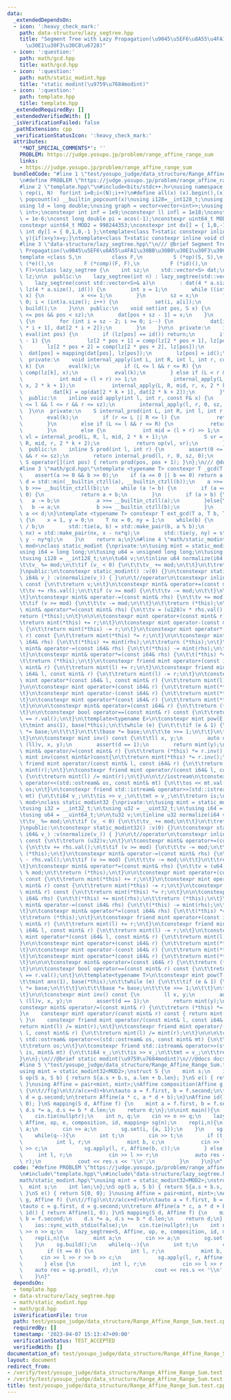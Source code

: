 ```yaml
---
data:
  _extendedDependsOn:
  - icon: ':heavy_check_mark:'
    path: data-structure/lazy_segtree.hpp
    title: "Segment Tree with Lazy Propagation(\u9045\u5EF6\u8A55\u4FA1\u30BB\u30B0\
      \u30E1\u30F3\u30C8\u6728)"
  - icon: ':question:'
    path: math/gcd.hpp
    title: math/gcd.hpp
  - icon: ':question:'
    path: math/static_modint.hpp
    title: "static modint(\u9759\u7684modint)"
  - icon: ':question:'
    path: template.hpp
    title: template.hpp
  _extendedRequiredBy: []
  _extendedVerifiedWith: []
  _isVerificationFailed: false
  _pathExtension: cpp
  _verificationStatusIcon: ':heavy_check_mark:'
  attributes:
    '*NOT_SPECIAL_COMMENTS*': ''
    PROBLEM: https://judge.yosupo.jp/problem/range_affine_range_sum
    links:
    - https://judge.yosupo.jp/problem/range_affine_range_sum
  bundledCode: "#line 1 \"test/yosupo_judge/data_structure/Range_Affine_Range_Sum.test.cpp\"\
    \n#define PROBLEM \"https://judge.yosupo.jp/problem/range_affine_range_sum\"\n\
    #line 2 \"template.hpp\"\n#include<bits/stdc++.h>\nusing namespace std;\n#define\
    \ rep(i, N)  for(int i=0;i<(N);i++)\n#define all(x) (x).begin(),(x).end()\n#define\
    \ popcount(x) __builtin_popcount(x)\nusing i128=__int128_t;\nusing ll = long long;\n\
    using ld = long double;\nusing graph = vector<vector<int>>;\nusing P = pair<int,\
    \ int>;\nconstexpr int inf = 1e9;\nconstexpr ll infl = 1e18;\nconstexpr ld eps\
    \ = 1e-6;\nconst long double pi = acos(-1);\nconstexpr uint64_t MOD = 1e9 + 7;\n\
    constexpr uint64_t MOD2 = 998244353;\nconstexpr int dx[] = { 1,0,-1,0 };\nconstexpr\
    \ int dy[] = { 0,1,0,-1 };\ntemplate<class T>static constexpr inline void chmax(T&x,T\
    \ y){if(x<y)x=y;}\ntemplate<class T>static constexpr inline void chmin(T&x,T y){if(x>y)x=y;}\n\
    #line 3 \"data-structure/lazy_segtree.hpp\"\n/// @brief Segment Tree with Lazy\
    \ Propagation(\u9045\u5EF6\u8A55\u4FA1\u30BB\u30B0\u30E1\u30F3\u30C8\u6728)\n\
    template <class S,\n          class F,\n          S (*op)(S, S),\n          S\
    \ (*e)(),\n          F (*comp)(F, F),\n          F (*id)(),\n          S (*mapping)(S,\
    \ F)>\nclass lazy_segtree {\n    int sz;\n    std::vector<S> dat;\n    std::vector<F>\
    \ lz;\n\n  public:\n    lazy_segtree(int n) : lazy_segtree(std::vector<S>(n, e())){}\n\
    \    lazy_segtree(const std::vector<S>& a)\n        : dat(4 * a.size(), e()),\
    \ lz(4 * a.size(), id()) {\n        int x = 1;\n        while ((int)a.size() >\
    \ x) {\n            x <<= 1;\n        }\n        sz = x;\n        for (int i =\
    \ 0; i < (int)a.size(); i++) {\n            set(i, a[i]);\n        }\n       \
    \ build();\n    }\n\n  public:\n    void set(int pos, S x) {\n        assert(0\
    \ <= pos && pos < sz);\n        dat[pos + sz - 1] = x;\n    }\n    void build()\
    \ {\n        for (int i = sz - 2; i >= 0; i--) {\n            dat[i] = op(dat[2\
    \ * i + 1], dat[2 * i + 2]);\n        }\n    }\n\n  private:\n    inline void\
    \ eval(int pos) {\n        if (lz[pos] == id()) return;\n        if (pos < sz\
    \ - 1) {\n            lz[2 * pos + 1] = comp(lz[2 * pos + 1], lz[pos]);\n    \
    \        lz[2 * pos + 2] = comp(lz[2 * pos + 2], lz[pos]);\n        }\n      \
    \  dat[pos] = mapping(dat[pos], lz[pos]);\n        lz[pos] = id();\n    }\n\n\
    \  private:\n    void internal_apply(int L, int R, int l, int r, const F& x, int\
    \ k) {\n        eval(k);\n        if (L <= l && r <= R) {\n            lz[k] =\
    \ comp(lz[k], x);\n            eval(k);\n        } else if (L < r && l < R) {\n\
    \            int mid = (l + r) >> 1;\n            internal_apply(L, R, l, mid,\
    \ x, 2 * k + 1);\n            internal_apply(L, R, mid, r, x, 2 * k + 2);\n  \
    \          dat[k] = op(dat[2 * k + 1], dat[2 * k + 2]);\n        }\n    }\n\n\
    \  public:\n    inline void apply(int l, int r, const F& x) {\n        assert(0\
    \ <= l && l <= r && r <= sz);\n        internal_apply(l, r, 0, sz, x, 0);\n  \
    \  }\n\n  private:\n    S internal_prod(int L, int R, int l, int r, int k) {\n\
    \        eval(k);\n        if (r <= L || R <= l) {\n            return e();\n\
    \        }\n        else if (L <= l && r <= R) {\n            return dat[k];\n\
    \        }\n        else {\n            int mid = (l + r) >> 1;\n            S\
    \ vl = internal_prod(L, R, l, mid, 2 * k + 1);\n            S vr = internal_prod(L,\
    \ R, mid, r, 2 * k + 2);\n            return op(vl, vr);\n        }\n    }\n\n\
    \  public:\n    inline S prod(int l, int r) {\n        assert(0 <= l && l <= r\
    \ && r <= sz);\n        return internal_prod(l, r, 0, sz, 0);\n    }\n    inline\
    \ S operator[](int pos) { return prod(pos, pos + 1); }\n};\n/// @docs docs/data-structure/lazy_segtree.md\n\
    #line 3 \"math/gcd.hpp\"\ntemplate <typename T> constexpr T _gcd(T a, T b) {\n\
    \    assert(a >= 0 && b >= 0);\n    if (a == 0 || b == 0) return a + b;\n    int\
    \ d = std::min(__builtin_ctzll(a), __builtin_ctzll(b));\n    a >>= __builtin_ctzll(a),\
    \ b >>= __builtin_ctzll(b);\n    while (a != b) {\n        if (a == 0 || b ==\
    \ 0) {\n            return a + b;\n        }\n        if (a > b) {\n         \
    \   a -= b;\n            a >>= __builtin_ctzll(a);\n        }else{\n         \
    \   b -= a;\n            b >>= __builtin_ctzll(b);\n        }\n    }\n\n    return\
    \ a << d;\n}\ntemplate <typename T> constexpr T ext_gcd(T a, T b, T& x, T& y)\
    \ {\n    x = 1, y = 0;\n    T nx = 0, ny = 1;\n    while(b) {\n        T q = a\
    \ / b;\n        std::tie(a, b) = std::make_pair(b, a % b);\n        std::tie(x,\
    \ nx) = std::make_pair(nx, x - nx*q);\n        std::tie(y, ny) = std::make_pair(ny,\
    \ y - ny*q);\n    }\n    return a;\n}\n#line 4 \"math/static_modint.hpp\"\ntemplate<__uint64_t\
    \ mod>\nclass static_modint {\nprivate:\n\tusing mint = static_modint<mod>;\n\t\
    using i64 = long long;\n\tusing u64 = unsigned long long;\n\tusing u128 = __uint128_t;\n\
    \tusing i128 = __int128_t;\n\n\tu64 v;\n\tinline u64 normalize(i64 v_) const {\n\
    \t\tv_ %= mod;\n\t\tif (v_ < 0) {\n\t\t\tv_ += mod;\n\t\t}\n\t\treturn v_;\n\t\
    }\npublic:\n\tconstexpr static_modint() :v(0) {}\n\tconstexpr static_modint(const\
    \ i64& v_) :v(normalize(v_)) { }\n\n\t//operator\n\tconstexpr inline u64 val()\
    \ const {\n\t\treturn v;\n\t}\n\tconstexpr mint& operator+=(const mint& rhs) {\n\
    \t\tv += rhs.val();\n\t\tif (v >= mod) {\n\t\t\tv -= mod;\n\t\t}\n\t\treturn (*this);\n\
    \t}\n\tconstexpr mint& operator-=(const mint& rhs) {\n\t\tv += mod - rhs.val();\n\
    \t\tif (v >= mod) {\n\t\t\tv -= mod;\n\t\t}\n\t\treturn (*this);\n\t}\n\tconstexpr\
    \ mint& operator*=(const mint& rhs) {\n\t\tv = (u128)v * rhs.val() % mod;\n\t\t\
    return (*this);\n\t}\n\n\n\tconstexpr mint operator+(const mint& r) const {\n\t\
    \treturn mint(*this) += r;\n\t}\n\tconstexpr mint operator-(const mint& r) const\
    \ {\n\t\treturn mint(*this) -= r;\n\t}\n\tconstexpr mint operator*(const mint&\
    \ r) const {\n\t\treturn mint(*this) *= r;\n\t}\n\n\tconstexpr mint& operator+=(const\
    \ i64& rhs) {\n\t\t(*this) += mint(rhs);\n\t\treturn (*this);\n\t}\n\tconstexpr\
    \ mint& operator-=(const i64& rhs) {\n\t\t(*this) -= mint(rhs);\n\t\treturn (*this);\n\
    \t}\n\tconstexpr mint& operator*=(const i64& rhs) {\n\t\t(*this) *= mint(rhs);\n\
    \t\treturn (*this);\n\t}\n\tconstexpr friend mint operator+(const i64& l, const\
    \ mint& r) {\n\t\treturn mint(l) += r;\n\t}\n\tconstexpr friend mint operator-(const\
    \ i64& l, const mint& r) {\n\t\treturn mint(l) -= r;\n\t}\n\tconstexpr friend\
    \ mint operator*(const i64& l, const mint& r) {\n\t\treturn mint(l) *= r;\n\t\
    }\n\n\tconstexpr mint operator+(const i64& r) {\n\t\treturn mint(*this) += r;\n\
    \t}\n\tconstexpr mint operator-(const i64& r) {\n\t\treturn mint(*this) -= r;\n\
    \t}\n\tconstexpr mint operator*(const i64& r) {\n\t\treturn mint(*this) *= r;\n\
    \t}\n\n\n\tconstexpr mint& operator=(const i64& r) {\n\t\treturn (*this) = mint(r);\n\
    \t}\n\n\tconstexpr bool operator==(const mint& r) const {\n\t\treturn (*this).val()\
    \ == r.val();\n\t}\n\ttemplate<typename E>\n\tconstexpr mint pow(E e) const {\n\
    \t\tmint ans(1), base(*this);\n\t\twhile (e) {\n\t\t\tif (e & 1) {\n\t\t\t\tans\
    \ *= base;\n\t\t\t}\n\t\t\tbase *= base;\n\t\t\te >>= 1;\n\t\t}\n\t\treturn ans;\n\
    \t}\n\n\tconstexpr mint inv() const {\n\t\tll x, y;\n        auto d = ext_gcd((ll)mod,\
    \ (ll)v, x, y);\n        assert(d == 1);\n        return mint(y);\n\t}\n\n\tconstexpr\
    \ mint& operator/=(const mint& r) {\n\t\treturn (*this) *= r.inv();\n\t}\n\tconstexpr\
    \ mint inv(const mint&r)const{\n\t\treturn mint(*this) *= r.inv();\n\t}\n\tconstexpr\
    \ friend mint operator/(const mint& l, const i64& r) {\n\t\treturn mint(l) /=\
    \ mint(r);\n\t}\n\tconstexpr friend mint operator/(const i64& l, const mint& r)\
    \ {\n\t\treturn mint(l) /= mint(r);\n\t}\n\n\t//iostream\n\tconstexpr friend std::ostream&\
    \ operator<<(std::ostream& os, const mint& mt) {\n\t\tos << mt.val();\n\t\treturn\
    \ os;\n\t}\n\tconstexpr friend std::istream& operator>>(std::istream& is, mint&\
    \ mt) {\n\t\ti64 v_;\n\t\tis >> v_;\n\t\tmt = v_;\n\t\treturn is;\n\t}\n};\ntemplate<__uint32_t\
    \ mod>\nclass static_modint32 {\nprivate:\n\tusing mint = static_modint32<mod>;\n\
    \tusing i32 = __int32_t;\n\tusing u32 = __uint32_t;\n\tusing i64 = __int64_t;\n\
    \tusing u64 = __uint64_t;\n\n\tu32 v;\n\tinline u32 normalize(i64 v_) const {\n\
    \t\tv_ %= mod;\n\t\tif (v_ < 0) {\n\t\t\tv_ += mod;\n\t\t}\n\t\treturn v_;\n\t\
    }\npublic:\n\tconstexpr static_modint32() :v(0) {}\n\tconstexpr static_modint32(const\
    \ i64& v_) :v(normalize(v_)) { }\n\n\t//operator\n\tconstexpr inline u32 val()\
    \ const {\n\t\treturn (u32)v;\n\t}\n\tconstexpr mint& operator+=(const mint& rhs)\
    \ {\n\t\tv += rhs.val();\n\t\tif (v >= mod) {\n\t\t\tv -= mod;\n\t\t}\n\t\treturn\
    \ (*this);\n\t}\n\tconstexpr mint& operator-=(const mint& rhs) {\n\t\tv += mod\
    \ - rhs.val();\n\t\tif (v >= mod) {\n\t\t\tv -= mod;\n\t\t}\n\t\treturn (*this);\n\
    \t}\n\tconstexpr mint& operator*=(const mint& rhs) {\n\t\tv = (u64)v * rhs.val()\
    \ % mod;\n\t\treturn (*this);\n\t}\n\n\tconstexpr mint operator+(const mint& r)\
    \ const {\n\t\treturn mint(*this) += r;\n\t}\n\tconstexpr mint operator-(const\
    \ mint& r) const {\n\t\treturn mint(*this) -= r;\n\t}\n\tconstexpr mint operator*(const\
    \ mint& r) const {\n\t\treturn mint(*this) *= r;\n\t}\n\n\tconstexpr mint& operator+=(const\
    \ i64& rhs) {\n\t\t(*this) += mint(rhs);\n\t\treturn (*this);\n\t}\n\tconstexpr\
    \ mint& operator-=(const i64& rhs) {\n\t\t(*this) -= mint(rhs);\n\t\treturn (*this);\n\
    \t}\n\tconstexpr mint& operator*=(const i64& rhs) {\n\t\t(*this) *= mint(rhs);\n\
    \t\treturn (*this);\n\t}\n\tconstexpr friend mint operator+(const i64& l, const\
    \ mint& r) {\n\t\treturn mint(l) += r;\n\t}\n\tconstexpr friend mint operator-(const\
    \ i64& l, const mint& r) {\n\t\treturn mint(l) -= r;\n\t}\n\tconstexpr friend\
    \ mint operator*(const i64& l, const mint& r) {\n\t\treturn mint(l) *= r;\n\t\
    }\n\n\tconstexpr mint operator+(const i64& r) {\n\t\treturn mint(*this) += r;\n\
    \t}\n\tconstexpr mint operator-(const i64& r) {\n\t\treturn mint(*this) -= r;\n\
    \t}\n\tconstexpr mint operator*(const i64& r) {\n\t\treturn mint(*this) *= r;\n\
    \t}\n\n\n\tconstexpr mint& operator=(const i64& r) {\n\t\treturn (*this) = mint(r);\n\
    \t}\n\n\tconstexpr bool operator==(const mint& r) const {\n\t\treturn (*this).val()\
    \ == r.val();\n\t}\n\ttemplate<typename T>\n\tconstexpr mint pow(T e) const {\n\
    \t\tmint ans(1), base(*this);\n\t\twhile (e) {\n\t\t\tif (e & 1) {\n\t\t\t\tans\
    \ *= base;\n\t\t\t}\n\t\t\tbase *= base;\n\t\t\te >>= 1;\n\t\t}\n\t\treturn ans;\n\
    \t}\n\n\tconstexpr mint inv() const {\n        ll x, y;\n        auto d = ext_gcd((ll)mod,\
    \ (ll)v, x, y);\n        assert(d == 1);\n        return mint(y);\n    }\n\n\t\
    constexpr mint& operator/=(const mint& r) {\n\t\treturn (*this) *= r.inv();\n\t\
    }\n    constexpr mint operator/(const mint& r) const { return mint(*this) *= r.inv();\
    \ }\n    constexpr friend mint operator/(const mint& l, const i64& r) {\n\t\t\
    return mint(l) /= mint(r);\n\t}\n\tconstexpr friend mint operator/(const i64&\
    \ l, const mint& r) {\n\t\treturn mint(l) /= mint(r);\n\t}\n\n\n\tconstexpr friend\
    \ std::ostream& operator<<(std::ostream& os, const mint& mt) {\n\t\tos << mt.val();\n\
    \t\treturn os;\n\t}\n\tconstexpr friend std::istream& operator>>(std::istream&\
    \ is, mint& mt) {\n\t\ti64 v_;\n\t\tis >> v_;\n\t\tmt = v_;\n\t\treturn is;\n\t\
    }\n\n};\n///@brief static modint(\u9759\u7684modint)\n///@docs docs/math/static_modint.md\n\
    #line 5 \"test/yosupo_judge/data_structure/Range_Affine_Range_Sum.test.cpp\"\n\
    using mint = static_modint32<MOD2>;\nstruct S {\n    mint s;\n    int len;\n};\n\
    S op(S a, S b) { return S{a.s + b.s, a.len + b.len}; }\nS e() { return S{0, 0};\
    \ }\nusing Affine = pair<mint, mint>;\nAffine composition(Affine g, Affine f)\
    \ {\n\t//f(g)\n\t//a(cx+d)+b\n\tauto a = f.first, b = f.second;\n\tauto c = g.first,\
    \ d = g.second;\n\treturn Affine(a * c, a * d + b);\n}\nAffine id() { return Affine(1,\
    \ 0); }\nS mapping(S d, Affine f) {\n    mint a = f.first, b = f.second;\n   \
    \ d.s *= a, d.s += b * d.len;\n    return d;\n};\n\nint main(){\n    ios::sync_with_stdio(false);\n\
    \    cin.tie(nullptr);\n    int n, q;\n    cin >> n >> q;\n    lazy_segtree<S,\
    \ Affine, op, e, composition, id, mapping> sg(n);\n    rep(i,n){\n        mint\
    \ a;\n        cin >> a;\n        sg.set(i, {a, 1});\n    }\n    sg.build();\n\
    \    while(q--){\n        int t;\n        cin >> t;\n        if (t == 0) {\n \
    \           int l, r;\n            mint b, c;\n            cin >> l >> r >> b\
    \ >> c;\n            sg.apply(l, r, Affine(b, c));\n        } else {\n       \
    \     int l, r;\n            cin >> l >> r;\n            auto res = sg.prod(l,\
    \ r);\n            cout << res.s << '\\n';\n        }\n    }\n}\n"
  code: "#define PROBLEM \"https://judge.yosupo.jp/problem/range_affine_range_sum\"\
    \n#include\"template.hpp\"\n#include\"data-structure/lazy_segtree.hpp\"\n#include\"\
    math/static_modint.hpp\"\nusing mint = static_modint32<MOD2>;\nstruct S {\n  \
    \  mint s;\n    int len;\n};\nS op(S a, S b) { return S{a.s + b.s, a.len + b.len};\
    \ }\nS e() { return S{0, 0}; }\nusing Affine = pair<mint, mint>;\nAffine composition(Affine\
    \ g, Affine f) {\n\t//f(g)\n\t//a(cx+d)+b\n\tauto a = f.first, b = f.second;\n\
    \tauto c = g.first, d = g.second;\n\treturn Affine(a * c, a * d + b);\n}\nAffine\
    \ id() { return Affine(1, 0); }\nS mapping(S d, Affine f) {\n    mint a = f.first,\
    \ b = f.second;\n    d.s *= a, d.s += b * d.len;\n    return d;\n};\n\nint main(){\n\
    \    ios::sync_with_stdio(false);\n    cin.tie(nullptr);\n    int n, q;\n    cin\
    \ >> n >> q;\n    lazy_segtree<S, Affine, op, e, composition, id, mapping> sg(n);\n\
    \    rep(i,n){\n        mint a;\n        cin >> a;\n        sg.set(i, {a, 1});\n\
    \    }\n    sg.build();\n    while(q--){\n        int t;\n        cin >> t;\n\
    \        if (t == 0) {\n            int l, r;\n            mint b, c;\n      \
    \      cin >> l >> r >> b >> c;\n            sg.apply(l, r, Affine(b, c));\n \
    \       } else {\n            int l, r;\n            cin >> l >> r;\n        \
    \    auto res = sg.prod(l, r);\n            cout << res.s << '\\n';\n        }\n\
    \    }\n}"
  dependsOn:
  - template.hpp
  - data-structure/lazy_segtree.hpp
  - math/static_modint.hpp
  - math/gcd.hpp
  isVerificationFile: true
  path: test/yosupo_judge/data_structure/Range_Affine_Range_Sum.test.cpp
  requiredBy: []
  timestamp: '2023-04-07 15:13:47+09:00'
  verificationStatus: TEST_ACCEPTED
  verifiedWith: []
documentation_of: test/yosupo_judge/data_structure/Range_Affine_Range_Sum.test.cpp
layout: document
redirect_from:
- /verify/test/yosupo_judge/data_structure/Range_Affine_Range_Sum.test.cpp
- /verify/test/yosupo_judge/data_structure/Range_Affine_Range_Sum.test.cpp.html
title: test/yosupo_judge/data_structure/Range_Affine_Range_Sum.test.cpp
---
```

